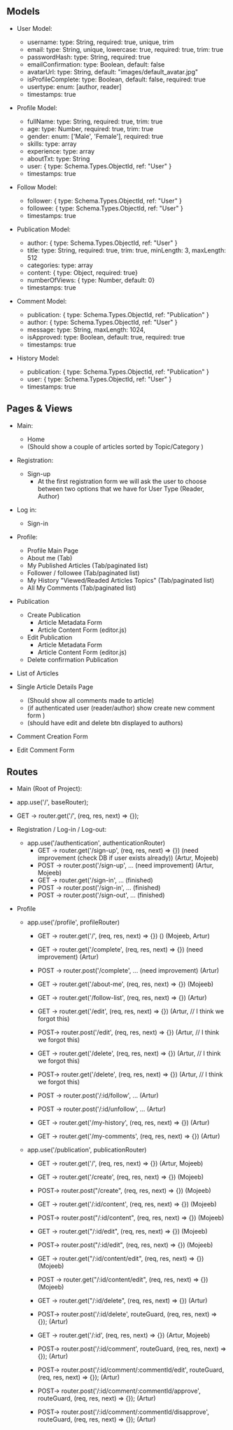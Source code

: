 ## Models

- User Model:

  - username: type: String, required: true, unique, trim
  - email: type: String, unique, lowercase: true, required: true, trim: true
  - passwordHash: type: String, required: true
  - emailConfirmation: type: Boolean, default: false
  - avatarUrl: type: String, default: "images/default_avatar.jpg"
  - isProfileComplete: type: Boolean, default: false, required: true
  - usertype: enum: [author, reader]
  - timestamps: true

- Profile Model:

  - fullName: type: String, required: true, trim: true
  - age: type: Number, required: true, trim: true
  - gender: enum: ['Male', 'Female'], required: true
  - skills: type: array
  - experience: type: array
  - aboutTxt: type: String
  - user: { type: Schema.Types.ObjectId, ref: "User" }
  - timestamps: true

- Follow Model:

  - follower: { type: Schema.Types.ObjectId, ref: "User" }
  - followee: { type: Schema.Types.ObjectId, ref: "User" }
  - timestamps: true

- Publication Model:

  - author: { type: Schema.Types.ObjectId, ref: "User" }
  - title: type: String, required: true, trim: true, minLength: 3, maxLength: 512
  - categories: type: array
  - content: { type: Object, required: true}
  - numberOfViews: { type: Number, default: 0}
  - timestamps: true

- Comment Model:

  - publication: { type: Schema.Types.ObjectId, ref: "Publication" }
  - author: { type: Schema.Types.ObjectId, ref: "User" }
  - message: type: String, maxLength: 1024,
  - isApproved: type: Boolean, default: true, required: true
  - timestamps: true

- History Model:
  - publication: { type: Schema.Types.ObjectId, ref: "Publication" }
  - user: { type: Schema.Types.ObjectId, ref: "User" }
  - timestamps: true

## Pages & Views

- Main:
  - Home
  - (Should show a couple of articles sorted by Topic/Category )
- Registration:
  - Sign-up
    - At the first registration form we will ask the user to choose between two options that we have for User Type (Reader, Author)
- Log in:

  - Sign-in

- Profile:

  - Profile Main Page
  - About me (Tab)
  - My Published Articles (Tab/paginated list)
  - Follower / followee (Tab/paginated list)
  - My History "Viewed/Readed Articles Topics" (Tab/paginated list)
  - All My Comments (Tab/paginated list)

- Publication
  - Create Publication
    - Article Metadata Form
    - Article Content Form (editor.js)
  - Edit Publication
    - Article Metadata Form
    - Article Content Form (editor.js)
  - Delete confirmation Publication
- List of Articles
- Single Article Details Page
  - (Should show all comments made to article)
  - (if authenticated user (reader/author) show create new comment form )
  - (should have edit and delete btn displayed to authors)
- Comment Creation Form
- Edit Comment Form

## Routes

- Main (Root of Project):
- app.use('/', baseRouter);
- GET -> router.get('/', (req, res, next) => {});

- Registration / Log-in / Log-out:

  - app.use('/authentication', authenticationRouter)
    - GET -> router.get('/sign-up', (req, res, next) => {}) (need improvement (check DB if user exists already)) (Artur, Mojeeb)
    - POST -> router.post('/sign-up', ... (need improvement) (Artur, Mojeeb)
    - GET -> router.get('/sign-in', ... (finished)
    - POST -> router.post('/sign-in', ... (finished)
    - POST -> router.post('/sign-out', ... (finished)

- Profile

  - app.use('/profile', profileRouter)

    - GET -> router.get('/', (req, res, next) => {}) () (Mojeeb, Artur)
    - GET -> router.get('/complete', (req, res, next) => {}) (need improvement) (Artur)
    - POST -> router.post('/complete', ... (need improvement) (Artur)
    - GET -> router.get('/about-me', (req, res, next) => {}) (Mojeeb)
    - GET -> router.get('/follow-list', (req, res, next) => {}) (Artur)

    - GET -> router.get('/edit', (req, res, next) => {}) (Artur, // I think we forgot this)
    - POST-> router.post('/edit', (req, res, next) => {}) (Artur, // I think we forgot this)

    - GET -> router.get('/delete', (req, res, next) => {}) (Artur, // I think we forgot this)
    - POST-> router.get('/delete', (req, res, next) => {}) (Artur, // I think we forgot this)

    - POST -> router.post('/:id/follow', ... (Artur)
    - POST -> router.post('/:id/unfollow', ... (Artur)

    - GET -> router.get('/my-history', (req, res, next) => {}) (Artur)
    - GET -> router.get('/my-comments', (req, res, next) => {}) (Artur)

  - app.use('/publication', publicationRouter)

    - GET -> router.get('/', (req, res, next) => {}) (Artur, Mojeeb)
    - GET -> router.get('/create', (req, res, next) => {}) (Mojeeb)
    - POST-> router.post("/create", (req, res, next) => {}) (Mojeeb)
    - GET -> router.get('/:id/content', (req, res, next) => {}) (Mojeeb)
    - POST-> router.post("/:id/content", (req, res, next) => {}) (Mojeeb)
    - GET -> router.get("/:id/edit", (req, res, next) => {}) (Mojeeb)
    - POST-> router.post("/:id/edit", (req, res, next) => {}) (Mojeeb)
    - GET -> router.get("/:id/content/edit", (req, res, next) => {}) (Mojeeb)
    - POST -> router.get("/:id/content/edit", (req, res, next) => {}) (Mojeeb)
    - GET -> router.get("/:id/delete", (req, res, next) => {}) (Artur)
    - POST-> router.post('/:id/delete', routeGuard, (req, res, next) => {}); (Artur)
    - GET -> router.get('/:id', (req, res, next) => {}) (Artur, Mojeeb)

    - POST-> router.post('/:id/comment', routeGuard, (req, res, next) => {}); (Artur)
    - POST-> router.post('/:id/comment/:commentId/edit', routeGuard, (req, res, next) => {}); (Artur)

    - POST-> router.post('/:id/comment/:commentId/approve', routeGuard, (req, res, next) => {}); (Artur)
    - POST-> router.post('/:id/comment/:commentId/disapprove', routeGuard, (req, res, next) => {}); (Artur)
